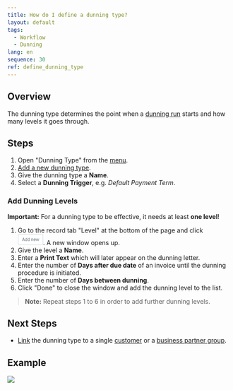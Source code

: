 ```yaml
---
title: How do I define a dunning type?
layout: default
tags:
  - Workflow
  - Dunning
lang: en
sequence: 30
ref: define_dunning_type
---
```


## Overview
The dunning type determines the point when a [dunning run](Dunning_Run) starts and how many levels it goes through.

## Steps
1. Open "Dunning Type" from the [menu](Menu).
1. [Add a new dunning type](New_Record_Window).
1. Give the dunning type a **Name**.
1. Select a **Dunning Trigger**, e.g. *Default Payment Term*.

### Add Dunning Levels
**Important:** For a dunning type to be effective, it needs at least **one level**!

1. Go to the record tab "Level" at the bottom of the page and click ![](assets/Add_New_Button.png). A new window opens up.
1. Give the level a **Name**.
1. Enter a **Print Text** which will later appear on the dunning letter.
1. Enter the number of **Days after due date** of an invoice until the dunning procedure is initiated.
1. Enter the number of **Days between dunning**.
1. Click "Done" to close the window and add the dunning level to the list.
 >**Note:** Repeat steps 1 to 6 in order to add further dunning levels.

## Next Steps
- [Link](link_dunning_type_to_partner) the dunning type to a single [customer](New_business_partner_customer) or a [business partner group](New_Business_Partner_Group).

## Example
![](assets/Define_dunning_type.gif)
